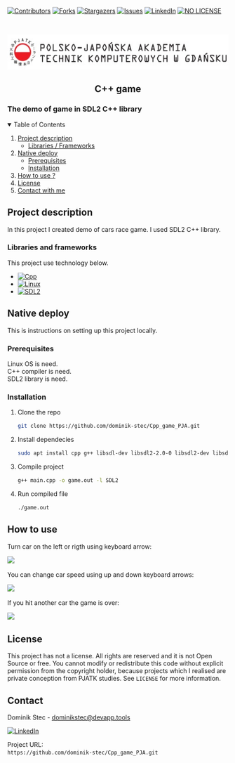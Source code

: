 <!--
*** Thanks for checking out c. If you have a suggestion
*** that would make this better, please fork the repo and create a pull request
*** or simply open an issue with the tag "enhancement".
*** Thanks again! Now go create something AMAZING! :D
-->

<!-- PROJECT SHIELDS -->
<!--
*** I'm using markdown "reference style" links for readability.
*** Reference links are enclosed in brackets [ ] instead of parentheses ( ).
*** See the bottom of this document for the declaration of the reference variables
*** for contributors-url, forks-url, etc. This is an optional, concise syntax you may use.
*** https://www.markdownguide.org/basic-syntax/#reference-style-links
-->

[![Contributors][contributors-shield]][contributors-url]
[![Forks][forks-shield]][forks-url]
[![Stargazers][stars-shield]][stars-url]
[![Issues][issues-shield]][issues-url]
[![LinkedIn][linkedin-shield]][linkedin-url]
[![NO LICENSE][license-shield]][license-url]

<!-- PROJECT LOGO -->
<br />
<p align="center">
  <a href="https://gdansk.pja.edu.pl/pl/">
    <img src="images/logo.jpg" alt="Logo" width="540" height="80">
  </a>

  <h2 align="center">C++ game</h2>

<p align="center">
    <h3>     The demo of game in SDL2 C++ library
 </h3>
    <!-- <br />
    <a href="https://github.com/dccstcc/GRK_PJATK_practice"><strong>» go to CODE »</strong></a>
    <br />
    <br />  -->
    <!-- <a href="https://github.com/othneildrew/Best-README-Template">View Demo</a>
    ·
    <a href="https://github.com/othneildrew/Best-README-Template/issues">Report Bug</a>
    ·
    <a href="https://github.com/othneildrew/Best-README-Template/issues">Request Feature</a> -->
  </p>
</p>

<!-- TABLE OF CONTENTS -->
<details open="open">
  <summary>Table of Contents</summary>
  <ol>
    <li>
      <a href="#project-description">Project description</a>
      <ul>
        <li><a href="#libraries-and-frameworks">Libraries / Frameworks</a></li>
      </ul>
    </li>
    <li>
      <a href="#native-deploy">Native deploy</a>
      <ul>
        <li><a href="#prerequisites">Prerequisites</a></li>
        <li><a href="#installation">Installation</a></li>
      </ul>
    </li>
    <li><a href="#how-to-use">How to use ?</a></li>
    <!-- <li><a href="#roadmap">Roadmap</a></li>
    <li><a href="#contributing">Contributing</a></li> -->
    <li><a href="#license">License</a></li>
    <li><a href="#contact">Contact with me</a></li>
    <!-- <li><a href="#acknowledgements">Acknowledgements</a></li> -->
  </ol>
</details>

<!-- ABOUT THE PROJECT -->

## Project description

In this project I created demo of cars race game. I used SDL2 C++ library.

### Libraries and frameworks

This project use technology below.

- [![Cpp][cpp-shield]][cpp-url]
- [![Linux][linux-shield]][linux-url]
- [![SDL2][sdl2-shield]][sdl2-url]

<!-- GETTING STARTED -->

## Native deploy

This is instructions on setting up this project locally.

### Prerequisites

Linux OS is need. <br/>
C++ compiler is need. <br/>
SDL2 library is need. <br/>

### Installation

1. Clone the repo
   ```sh
   git clone https://github.com/dominik-stec/Cpp_game_PJA.git
   ```
2. Install dependecies
   ```sh
   sudo apt install cpp g++ libsdl-dev libsdl2-2.0-0 libsdl2-dev libsdl2-ttf-dev libsdl2-mixer-dev libsdl2-image-dev
   ```
3. Compile project
   ```sh
   g++ main.cpp -o game.out -l SDL2
   ```
4. Run compiled file
   ```sh
   ./game.out
   ```

<!-- USAGE EXAMPLES -->

## How to use

Turn car on the left or rigth using keyboard arrow:

<img src="images/1.jpg" width="300"/>
<br>

You can change car speed using up and down keyboard arrows:

<img src="images/2.jpg" width="300"/>
<br />

If you hit another car the game is over:

<img src="images/3.jpg" width="300"/>
<br />

<!-- _For more examples, please refer to the [Documentation](https://example.com)_ -->

<!-- ROADMAP
## Roadmap

See the [open issues](https://github.com/othneildrew/Best-README-Template/issues) for a list of proposed features (and known issues).

-->

<!-- CONTRIBUTING
## Contributing

Contributions are what make the open source community such an amazing place to learn, inspire, and create. Any contributions you make are **greatly appreciated**.

1. Fork the Project
2. Create your Feature Branch (`git checkout -b feature/AmazingFeature`)
3. Commit your Changes (`git commit -m 'Add some AmazingFeature'`)
4. Push to the Branch (`git push origin feature/AmazingFeature`)
5. Open a Pull Request

-->

<!-- LICENSE -->

## License

This project has not a license.
All rights are reserved and it is not Open Source or free. You cannot modify or redistribute this code without explicit permission from the copyright holder, because projects which I realised are private conception from PJATK studies.
See `LICENSE` for more information.

<!-- CONTACT -->

## Contact

Dominik Stec - dominikstec@devapp.tools

[![LinkedIn][linkedin-shield]][linkedin-url]

Project URL:
<br />
`https://github.com/dominik-stec/Cpp_game_PJA.git`

<!-- ACKNOWLEDGEMENTS
## Acknowledgements
* [GitHub Emoji Cheat Sheet](https://www.webpagefx.com/tools/emoji-cheat-sheet)
* [Img Shields](https://shields.io)
* [Choose an Open Source License](https://choosealicense.com)
* [GitHub Pages](https://pages.github.com)
* [Animate.css](https://daneden.github.io/animate.css)
* [Loaders.css](https://connoratherton.com/loaders)
* [Slick Carousel](https://kenwheeler.github.io/slick)
* [Smooth Scroll](https://github.com/cferdinandi/smooth-scroll)
* [Sticky Kit](http://leafo.net/sticky-kit)
* [JVectorMap](http://jvectormap.com)
* [Font Awesome](https://fontawesome.com)

-->

<!-- MARKDOWN LINKS & IMAGES -->
<!-- https://www.markdownguide.org/basic-syntax/#reference-style-links -->

[contributors-shield]: https://img.shields.io/github/contributors/dominik-stec/Cpp_game_PJA.svg?style=for-the-badge
[contributors-url]: https://github.com/dominik-stec/Cpp_game_PJA/graphs/contributors
[forks-shield]: https://img.shields.io/github/forks/dominik-stec/Cpp_game_PJA.svg?style=for-the-badge
[forks-url]: https://github.com/dominik-stec/Cpp_game_PJA/network/members
[stars-shield]: https://img.shields.io/github/stars/dominik-stec/Cpp_game_PJA.svg?style=for-the-badge
[stars-url]: https://github.com/dominik-stec/Cpp_game_PJA/stargazers
[issues-shield]: https://img.shields.io/github/issues/dominik-stec/Cpp_game_PJA.svg?style=for-the-badge
[issues-url]: https://github.com/dominik-stec/Cpp_game_PJA/issues
[license-shield]: https://img.shields.io/badge/License-NONE-orange
[license-url]: https://github.com/dominik-stec/Cpp_game_PJA/blob/main/LICENSE.md
[linkedin-shield]: https://img.shields.io/badge/-LinkedIn-black.svg?style=for-the-badge&logo=linkedin&colorB=555
[linkedin-url]: https://www.linkedin.com/in/dominik-stec
[product-screenshot]: images/screenshot.png
[cpp-shield]: https://img.shields.io/badge/-Cpp-green
[cpp-url]: https://devdocs.io/cpp/
[linux-shield]: https://img.shields.io/badge/-linux-blue
[linux-url]: https://ubuntu.com/
[sdl2-shield]: https://img.shields.io/badge/-sdl2-yellow
[sdl2-url]: https://www.libsdl.org/
